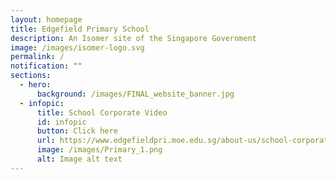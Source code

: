 ```yaml
---
layout: homepage
title: Edgefield Primary School
description: An Isomer site of the Singapore Government
image: /images/isomer-logo.svg
permalink: /
notification: ""
sections:
  - hero:
      background: /images/FINAL_website_banner.jpg
  - infopic:
      title: School Corporate Video
      id: infopic
      button: Click here
      url: https://www.edgefieldpri.moe.edu.sg/about-us/school-corporate-video/
      image: /images/Primary_1.png
      alt: Image alt text
---
```

